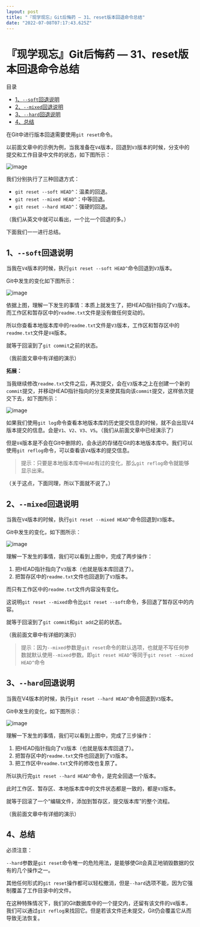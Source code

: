```yaml
---
layout: post
title: "『现学现忘』Git后悔药 — 31、reset版本回退命令总结"
date: "2022-07-08T07:17:43.625Z"
---
```

『现学现忘』Git后悔药 — 31、reset版本回退命令总结
===============================

目录

*   [1、`--soft`回退说明](#1--soft回退说明)
*   [2、`--mixed`回退说明](#2--mixed回退说明)
*   [3、`--hard`回退说明](#3--hard回退说明)
*   [4、总结](#4总结)

在Git中进行版本回退需要使用`git reset`命令。

以前面文章中的示例为例，当我准备在`V4`版本，回退到`V3`版本的时候，分支中的提交和工作目录中文件的状态，如下图所示：

![image](https://img2022.cnblogs.com/blog/909968/202207/909968-20220708105554474-863708046.png)

我们分别执行了三种回退方式：

*   `git reset --soft HEAD^`：温柔的回退。
*   `git reset --mixed HEAD^`：中等回退。
*   `git reset --hard HEAD^`：强硬的回退。

（我们从英文中就可以看出，一个比一个回退的多。）

下面我们一一进行总结。

1、`--soft`回退说明
--------------

当我在`V4`版本的时候，执行`git reset --soft HEAD^`命令回退到`V3`版本。

Git中发生的变化如下图所示：

![image](https://img2022.cnblogs.com/blog/909968/202207/909968-20220708105617030-1212178725.png)

依据上图，理解一下发生的事情：本质上就发生了，把HEAD指针指向了`V3`版本。而工作区和暂存区中的`readme.txt`文件是没有做任何变动的。

所以你查看本地版本库中的`readme.txt`文件是`V3`版本，工作区和暂存区中的`readme.txt`文件是`V4`版本。

就等于回滚到了`git commit`之前的状态。

（我前面文章中有详细的演示）

**拓展：**

当我继续修改`readme.txt`文件之后，再次提交，会在`V3`版本之上在创建一个新的`commit`提交，并移动HEAD指针指向的分支来使其指向该`commit`提交，这样依次提交下去，如下图所示：

![image](https://img2022.cnblogs.com/blog/909968/202207/909968-20220708105640312-2017103422.png)

如果我们使用`git log`命令查看本地版本库的历史提交信息的时候，就不会出现V4版本提交的信息。会是`V1`、`V2`、`V3`、`V5`。（我们从前面文章中已经演示了）

但是`V4`版本是不会在Git中删除的，会永远的存储在Git的本地版本库中。我们可以使用`git reflog`命令，可以查看该`V4`版本的提交信息。

> 提示：只要是本地版本库中`HEAD`有过的变化，那么`git reflog`命令就能够显示出来。

（关于这点，下面同理，所以下面就不说了。）

2、`--mixed`回退说明
---------------

当我在`V4`版本的时候，执行`git reset --mixed HEAD^`命令回退到`V3`版本。

Git中发生的变化，如下图所示：

![image](https://img2022.cnblogs.com/blog/909968/202207/909968-20220708105705459-673885852.png)

理解一下发生的事情，我们可以看到上图中，完成了两步操作：

1.  把HEAD指针指向了`V3`版本（也就是版本库回退了）。
2.  把暂存区中的`readme.txt`文件也回退到了`V3`版本。

而只有工作区中的`readme.txt`文件内容没有变化。

这说明`git reset --mixed`命令比`git reset --soft`命令，多回退了暂存区中的内容。

就等于回滚到了`git commit`和`git add`之前的状态。

（我前面文章中有详细的演示）

> 提示：因为`--mixed`参数是`git reset`命令的默认选项，也就是不写任何参数就默认使用`--mixed`参数。即`git reset HEAD^`等同于`git reset --mixed HEAD^`命令

3、`--hard`回退说明
--------------

当我在V4版本的时候，执行`git reset --hard HEAD^`命令回退到`V3`版本。

Git中发生的变化，如下图所示：

![image](https://img2022.cnblogs.com/blog/909968/202207/909968-20220708105724375-933941850.png)

理解一下发生的事情，我们可以看到上图中，完成了三步操作：

1.  把HEAD指针指向了`V3`版本（也就是版本库回退了）。
2.  把暂存区中的`readme.txt`文件也回退到了`V3`版本。
3.  把工作区中`readme.txt`文件的修改也复原了。

所以执行完`git reset --hard HEAD^`命令，是完全回退一个版本。

此时工作区、暂存区、本地版本库中的文件状态都是一致的，都是`V3`版本。

就等于回滚了一个“编辑文件，添加到暂存区，提交版本库”的整个流程。

（我前面文章中有详细的演示）

4、总结
----

必须注意：

`--hard`参数是`git reset`命令唯一的危险用法，是能够使Git会真正地销毁数据的仅有的几个操作之一。

其他任何形式的`git reset`操作都可以轻松撤消，但是`--hard`选项不能，因为它强制覆盖了工作目录中的文件。

在这种特殊情况下，我们的Git数据库中的一个提交内，还留有该文件的`V4`版本，我们可以通过`git reflog`来找回它。但是若该文件还未提交，Git仍会覆盖它从而导致无法恢复。